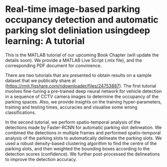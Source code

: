 # Real-time image-based parking occupancy detection and automatic parking slot deliniation usingdeep learning: A tutorial
This is the MATLAB tutorial of our upcoming Book Chapter (will update the details soon). We provide a MATLAB Live Script (.mlx file), and the corresponding PDF document for convinience. 

There are two tutorials that are presented to obtain results on a sample dataset that we publically share at (https://rmit.figshare.com/ndownloader/files/24753887). The first tutorial involves fine-tuning a pre-trained deep neural network for vehicle detection in a sequence of CCTV camera images to determine the occupancy of the parking spaces. Also, we provide insights on the training hyper-parameters, training and testing times, accuracies and visualise some wrong classifications.

In the second tutorial, we perform spatio-temporal analysis of the detections made by Faster-RCNN for automatic parking slot delineation. We combined the detections in multiple frames and performed spatio-temporal analysis of the parking slots to automatically delineate the parking slots. We used a robust density-based clustering algorithm to find the centre of the parking slots, and then weighted the bounding boxes according to the detection scores (confidence). We further post-processed the delineations to improve the detection accuracy.

